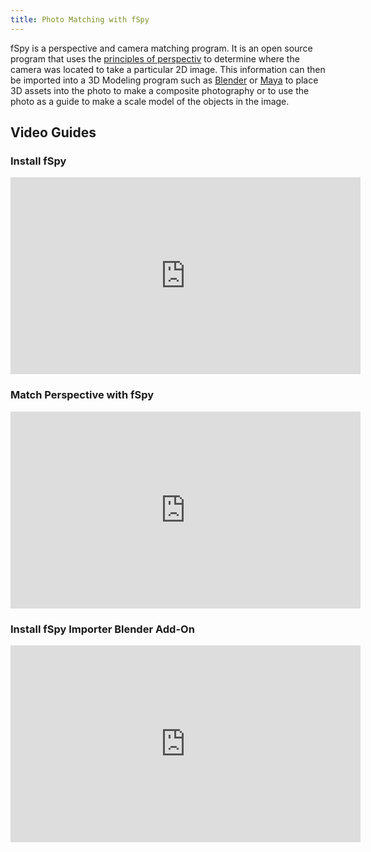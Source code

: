 ```yaml
---
title: Photo Matching with fSpy
---
```


fSpy is a perspective and camera matching program. It is an open source program that uses the [principles of perspectiv](../../../../art-faq/perspective.md) to determine where the camera was located to take a particular 2D image. This information can then be imported into a 3D Modeling program such as [Blender](../../../../3d-modeling/blender/blender.md) or [Maya](../../../../3d-modeling/maya/maya.md) to place 3D assets into the photo to make a composite photography or to use the photo as a guide to make a scale model of the objects in the image.

## Video Guides

<div class="video-grid">

<div class="video-card">

### Install fSpy

<div class="iframe-16-9-container">
<iframe class="youTubeIframe" width="560" height="315" src="https://www.youtube.com/embed/0x2ZffQQNJY?rel=0" title="YouTube video player" frameborder="0" allow="accelerometer; autoplay; clipboard-write; encrypted-media; gyroscope; picture-in-picture; web-share" allowfullscreen></iframe>
</div>
</div>

<div class="video-card">

### Match Perspective with fSpy

<div class="iframe-16-9-container">
<iframe class="youTubeIframe" width="560" height="315" src="https://www.youtube.com/embed/7pgDrQzThH0?rel=0" title="YouTube video player" frameborder="0" allow="accelerometer; autoplay; clipboard-write; encrypted-media; gyroscope; picture-in-picture; web-share" allowfullscreen></iframe>
</div>
</div>

<div class="video-card">

### Install fSpy Importer Blender Add-On

<div class="iframe-16-9-container">
<iframe class="youTubeIframe" width="560" height="315" src="https://www.youtube.com/embed/1HOqnb1Uji4?rel=0" title="YouTube video player" frameborder="0" allow="accelerometer; autoplay; clipboard-write; encrypted-media; gyroscope; picture-in-picture; web-share" allowfullscreen></iframe>
</div>
</div>

</div>
